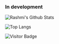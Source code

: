 ### In development

![Rashmi's Github Stats](https://github-readme-stats.vercel.app/api?username=Mdidu&count_private=true&show_icons=true&include_all_commits=true)

![Top Langs](https://github-readme-stats.vercel.app/api/top-langs/?username=Mdidu&hide=TeX&layout=compact)

![Visitor Badge](https://visitor-badge.laobi.icu/badge?page_id=Mdidu.Mdidu)
<!--
**Mdidu/Mdidu** is a ✨ _special_ ✨ repository because its `README.md` (this file) appears on your GitHub profile.

Here are some ideas to get you started:

- 🔭 I’m currently working on ...
- 🌱 I’m currently learning ...
- 👯 I’m looking to collaborate on ...
- 🤔 I’m looking for help with ...
- 💬 Ask me about ...
- 📫 How to reach me: ...
- 😄 Pronouns: ...
- ⚡ Fun fact: ...
-->
